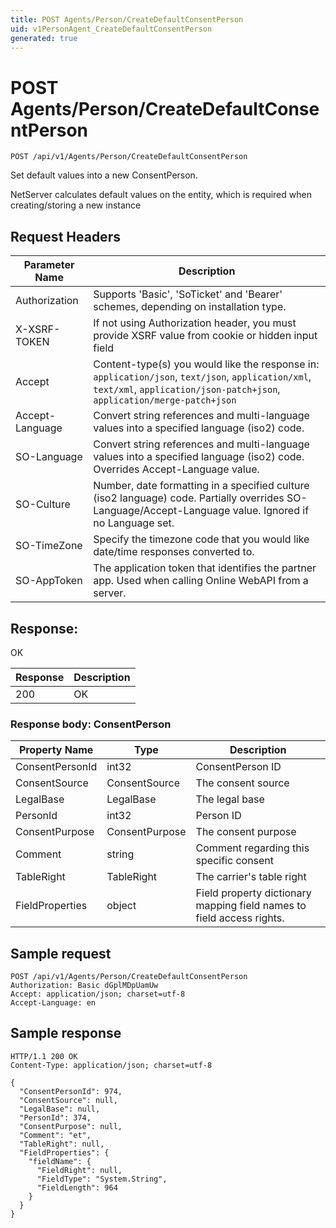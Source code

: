 ```yaml
---
title: POST Agents/Person/CreateDefaultConsentPerson
uid: v1PersonAgent_CreateDefaultConsentPerson
generated: true
---
```


# POST Agents/Person/CreateDefaultConsentPerson

```http
POST /api/v1/Agents/Person/CreateDefaultConsentPerson
```

Set default values into a new ConsentPerson.


NetServer calculates default values on the entity, which is required when creating/storing a new instance







## Request Headers

| Parameter Name | Description |
|----------------|-------------|
| Authorization  | Supports 'Basic', 'SoTicket' and 'Bearer' schemes, depending on installation type. |
| X-XSRF-TOKEN   | If not using Authorization header, you must provide XSRF value from cookie or hidden input field |
| Accept         | Content-type(s) you would like the response in: `application/json`, `text/json`, `application/xml`, `text/xml`, `application/json-patch+json`, `application/merge-patch+json` |
| Accept-Language | Convert string references and multi-language values into a specified language (iso2) code. |
| SO-Language | Convert string references and multi-language values into a specified language (iso2) code. Overrides Accept-Language value. |
| SO-Culture | Number, date formatting in a specified culture (iso2 language) code. Partially overrides SO-Language/Accept-Language value. Ignored if no Language set. |
| SO-TimeZone | Specify the timezone code that you would like date/time responses converted to. |
| SO-AppToken | The application token that identifies the partner app. Used when calling Online WebAPI from a server. |


## Response:

OK

| Response | Description |
|----------------|-------------|
| 200 | OK |

### Response body: ConsentPerson

| Property Name | Type |  Description |
|----------------|------|--------------|
| ConsentPersonId | int32 | ConsentPerson ID |
| ConsentSource | ConsentSource | The consent source |
| LegalBase | LegalBase | The legal base |
| PersonId | int32 | Person ID |
| ConsentPurpose | ConsentPurpose | The consent purpose |
| Comment | string | Comment regarding this specific consent |
| TableRight | TableRight | The carrier's table right |
| FieldProperties | object | Field property dictionary mapping field names to field access rights. |

## Sample request

```http!
POST /api/v1/Agents/Person/CreateDefaultConsentPerson
Authorization: Basic dGplMDpUamUw
Accept: application/json; charset=utf-8
Accept-Language: en
```

## Sample response

```http_
HTTP/1.1 200 OK
Content-Type: application/json; charset=utf-8

{
  "ConsentPersonId": 974,
  "ConsentSource": null,
  "LegalBase": null,
  "PersonId": 374,
  "ConsentPurpose": null,
  "Comment": "et",
  "TableRight": null,
  "FieldProperties": {
    "fieldName": {
      "FieldRight": null,
      "FieldType": "System.String",
      "FieldLength": 964
    }
  }
}
```